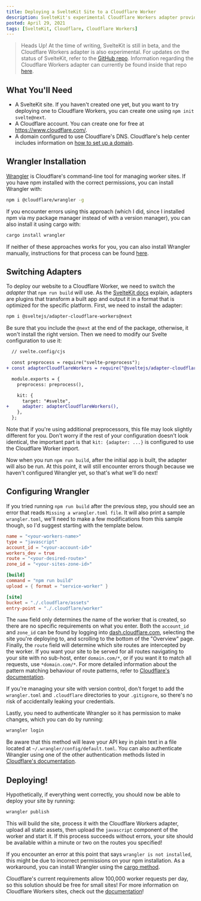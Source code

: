 ```yaml
---
title: Deploying a SvelteKit Site to a Cloudflare Worker
description: SvelteKit's experimental Cloudflare Workers adapter provides a way to easily deploy a SvelteKit site to Cloudflare workers.
posted: April 29, 2021
tags: [SvelteKit, Cloudflare, Cloudflare Workers]
---
```


> Heads Up! At the time of writing, SvelteKit is still in beta, and the Cloudflare Workers adapter is also experimental. For updates on the status of SvelteKit, refer to the [GitHub repo](https://github.com/sveltejs/kit/). Information regarding the Cloudflare Workers adapter can currently be found inside that repo [here](https://github.com/sveltejs/kit/tree/master/packages/adapter-cloudflare-workers#adapter-cloudflare-workers).

## What You'll Need

- A SvelteKit site. If you haven't created one yet, but you want to try deploying one to Cloudflare Workers, you can create one using `npm init svelte@next`.
- A Cloudflare account. You can create one for free at <https://www.cloudflare.com/>.
- A domain configured to use Cloudflare's DNS. Cloudflare's help center includes information on [how to set up a domain](https://support.cloudflare.com/hc/en-us/articles/201720164-Creating-a-Cloudflare-account-and-adding-a-website).

## Wrangler Installation

[Wrangler](https://developers.cloudflare.com/workers/cli-wrangler) is Cloudflare's command-line tool for managing worker sites. If you have npm installed with the correct permissions, you can install Wrangler with:

```bash
npm i @cloudflare/wrangler -g
```

If you encounter errors using this approach (which I did, since I installed npm via my package manager instead of with a version manager), you can also install it using cargo with:

```bash
cargo install wrangler
```

If neither of these approaches works for you, you can also install Wrangler manually, instructions for that process can be found [here](https://developers.cloudflare.com/workers/cli-wrangler/install-update#manual-install).

## Switching Adapters

To deploy our website to a Cloudflare Worker, we need to switch the _adapter_ that `npm run build` will use. As the [SvelteKit docs](https://kit.svelte.dev/docs#adapters) explain, adapters are plugins that transform a built app and output it in a format that is optimized for the specific platform. First, we need to install the adapter:

```bash
npm i @sveltejs/adapter-cloudflare-workers@next
```

Be sure that you include the `@next` at the end of the package, otherwise, it won't install the right version. Then we need to modify our Svelte configuration to use it:

```diff
  // svelte.config/cjs

  const preprocess = require("svelte-preprocess");
+ const adapterCloudflareWorkers = require("@sveltejs/adapter-cloudflare-workers");

  module.exports = {
    preprocess: preprocess(),

    kit: {
      target: "#svelte",
+     adapter: adapterCloudflareWorkers(),
    },
  };
```

Note that if you're using additional preprocessors, this file may look slightly different for you. Don't worry if the rest of your configuration doesn't look identical, the important part is that `kit: {adapter: ...}` is configured to use the Cloudflare Worker import.

Now when you run `npm run build`, after the initial app is built, the adapter will also be run. At this point, it will still encounter errors though because we haven't configured Wrangler yet, so that's what we'll do next!

## Configuring Wrangler

If you tried running `npm run build` after the previous step, you should see an error that reads `Missing a wrangler.toml file`. It will also print a sample `wrangler.toml`, we'll need to make a few modifications from this sample though, so I'd suggest starting with the template below.

```toml
name = "<your-workers-name>"
type = "javascript"
account_id = "<your-account-id>"
workers_dev = true
route = "<your-desired-route>"
zone_id = "<your-sites-zone-id>"

[build]
command = "npm run build"
upload = { format = "service-worker" }

[site]
bucket = "./.cloudflare/assets"
entry-point = "./.cloudflare/worker"
```

The `name` field only determines the name of the worker that is created, so there are no specific requirements on what you enter. Both the `account_id` and `zone_id` can be found by logging into [dash.cloudflare.com](https://dash.cloudflare.com/), selecting the site you're deploying to, and scrolling to the bottom of the "Overview" page. Finally, the `route` field will determine which site routes are intercepted by the worker. If you want your site to be served for all routes navigating to your site with no sub-host, enter `domain.com/*`, or if you want it to match all requests, use `*domain.com/*`. For more detailed information about the pattern matching behaviour of route patterns, refer to [Cloudflare's documentation](https://developers.cloudflare.com/workers/platform/routes).

If you're managing your site with version control, don't forget to add the `wrangler.toml` and `.cloudflare` directories to your `.gitignore`, so there's no risk of accidentally leaking your credentials.

Lastly, you need to authenticate Wrangler so it has permission to make changes, which you can do by running:

```bash
wrangler login
```

Be aware that this method will leave your API key in plain text in a file located at `~/.wrangler/config/default.toml`. You can also authenticate Wrangler using one of the other authentication methods listed in [Cloudflare's documentation](https://developers.cloudflare.com/workers/cli-wrangler/authentication).

## Deploying!

Hypothetically, if everything went correctly, you should now be able to deploy your site by running:

```bash
wrangler publish
```

This will build the site, process it with the Cloudflare Workers adapter, upload all static assets, then upload the `javascript` component of the worker and start it. If this process succeeds without errors, your site should be available within a minute or two on the routes you specified!

If you encounter an error at this point that says `wrangler is not installed`, this might be due to incorrect permissions on your npm installation. As a workaround, you can install Wrangler using the [cargo method](#wrangler-installation).

Cloudflare's current requirements allow 100,000 worker requests per day, so this solution should be free for small sites! For more information on Cloudflare Workers sites, check out the [documentation](https://developers.cloudflare.com/workers/platform/sites)!
